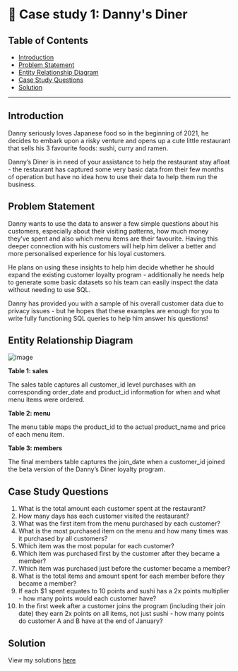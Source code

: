 # 🍜  Case study 1: Danny's Diner

## Table of Contents
- [Introduction](#Introduction)
- [Problem Statement](#Problem-Statement)
- [Entity Relationship Diagram](#Entity-Relationship-Diagram)
- [Case Study Questions](#Case-Study-Questions)
- [Solution](#Solution)

***

## Introduction
Danny seriously loves Japanese food so in the beginning of 2021, he decides to embark upon a risky venture and opens up a cute little restaurant that sells his 3 favourite foods: sushi, curry and ramen.

Danny’s Diner is in need of your assistance to help the restaurant stay afloat - the restaurant has captured some very basic data from their few months of operation but have no idea how to use their data to help them run the business.

## Problem Statement
Danny wants to use the data to answer a few simple questions about his customers, especially about their visiting patterns, how much money they’ve spent and also which menu items are their favourite. Having this deeper connection with his customers will help him deliver a better and more personalised experience for his loyal customers.

He plans on using these insights to help him decide whether he should expand the existing customer loyalty program - additionally he needs help to generate some basic datasets so his team can easily inspect the data without needing to use SQL.

Danny has provided you with a sample of his overall customer data due to privacy issues - but he hopes that these examples are enough for you to write fully functioning SQL queries to help him answer his questions!

## Entity Relationship Diagram

![image](https://i.imgur.com/7swrArS.png)

**Table 1: sales**     

  The sales table captures all customer_id level purchases with an corresponding order_date and product_id information for when and what menu items were ordered.

**Table 2: menu**

  The menu table maps the product_id to the actual product_name and price of each menu item.

**Table 3: members**

  The final members table captures the join_date when a customer_id joined the beta version of the Danny’s Diner loyalty program.

## Case Study Questions

1. What is the total amount each customer spent at the restaurant?
2. How many days has each customer visited the restaurant?
3. What was the first item from the menu purchased by each customer?
4. What is the most purchased item on the menu and how many times was it purchased by all customers?
5. Which item was the most popular for each customer?
6. Which item was purchased first by the customer after they became a member?
7. Which item was purchased just before the customer became a member?
10. What is the total items and amount spent for each member before they became a member?
11. If each $1 spent equates to 10 points and sushi has a 2x points multiplier - how many points would each customer have?
12. In the first week after a customer joins the program (including their join date) they earn 2x points on all items, not just sushi - how many points do customer A and B have at the end of January?

## Solution

View my solutions [here](https://github.com/Chicong00/8-week-SQL-challenge/blob/3ec08195aeba23b4b943a5f6eda1afec5ac00e31/Case%20Study%20%231%20-%20Danny's%20Diner/SOLUTION.md)
